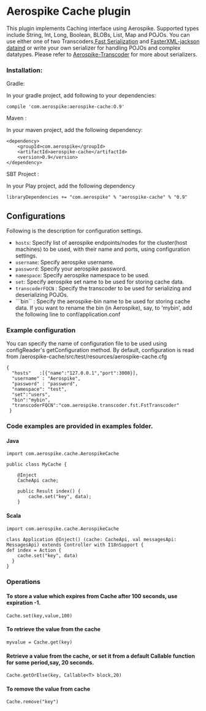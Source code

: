 # Aerospike Cache plugin

This plugin implements Caching interface using Aerospike. Supported types include String, Int, Long, Boolean, BLOBs, List, Map and POJOs. 
You can use either one of two Transcoders,[Fast Serialization](https://github.com/RuedigerMoeller/fast-serialization) 
and [FasterXML-jackson dataind](https://github.com/FasterXML/jackson-databind/wiki/Serialization-Features) or write your own serializer
for handling POJOs and complex datatypes. Please refer to [Aerospike-Transcoder](https://github.com/aerospike/aerospike-java-plugins/tree/master/transcoder) for more about serializers.

### Installation:

Gradle:

In your gradle project, add following to your dependencies:

```
compile 'com.aerospike:aerospike-cache:O.9'
```
Maven : 

In your maven project, add the following dependency:

```
<dependency>
	<groupId>com.aerospike</groupId>
	<artifactId>aerospike-cache</artifactId>
	<version>0.9</version>
</dependency>

```

SBT Project :

In your Play project, add the following dependency

```
libraryDependencies += "com.aerospike" % "aerospike-cache" % "0.9"
```

## Configurations

Following is the description for configuration settings.
	
* ```hosts```: Specify list of aerospike endpoints/nodes for the cluster(host machines) to be used, with their
	 name and ports, using configuration settings. 
* ```username```: Specify aerospike username. 
* ```password```: Specify your aerospike password. 
* ```namespace```: Specify aerospike namespace to be used.
* ```set```: Specify aerospike set name to be used for storing cache data.  
* ```transcoderFQCN``` : Specify the transcoder to be used for serializing and deserializing POJOs. 
* ```bin`` : Specify the aerospike-bin name to be used for storing cache data. If you want to rename the bin (in Aerospike),
 say, to 'mybin', add the following line to conf/application.conf


### Example configuration
You can specify the name of configuration file to be used using configReader's getConfiguration method. 
By default, configuration is read from /aerospike-cache/src/test/resources/aerospike-cache.cfg

```
{
  "hosts"	:[{"name":"127.0.0.1","port":3000}],
  "username" : "Aerospike",
  "password" : "password",
  "namespace": "test",
  "set":"users",
  "bin":"mybin",
  "transcoderFQCN":"com.aerospike.transcoder.fst.FstTranscoder"
 }
```

### Code examples are provided in examples folder.

#### Java

```
import com.aerospike.cache.AerospikeCache

public class MyCache {

	@Inject
	CacheApi cache;

	public Result index() {
		cache.set("key", data);
	}
```
#### Scala

```
import com.aerospike.cache.AerospikeCache

class Application @Inject() (cache: CacheApi, val messagesApi: MessagesApi) extends Controller with I18nSupport {
def index = Action {
    cache.set("key", data)
  }
}
```

### Operations

#### To store a value which expires from Cache after 100 seconds, use expiration -1.

```
Cache.set(key,value,100)
```
	
#### To retrieve the value from the cache 

```
myvalue = Cache.get(key)
```

#### Retrieve a value from the cache, or set it from a default Callable function for some period,say, 20 seconds.

```
Cache.getOrElse(key, Callable<T> block,20)
```

#### To remove the value from cache

```
Cache.remove("key")
```
